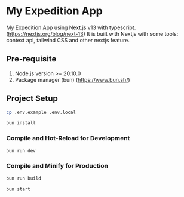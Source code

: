 # My Expedition App

My Expedition App using Next.js v13 with typescript. (https://nextjs.org/blog/next-13)
It is built with Nextjs with some tools: context api, tailwind CSS and other nextjs feature.

## Pre-requisite

1. Node.js version >= 20.10.0
2. Package manager (bun) (https://www.bun.sh/)

## Project Setup

```sh
cp .env.example .env.local
```

```sh
bun install
```

### Compile and Hot-Reload for Development

```sh
bun run dev
```

### Compile and Minify for Production

```sh
bun run build
```

```sh
bun start
```
